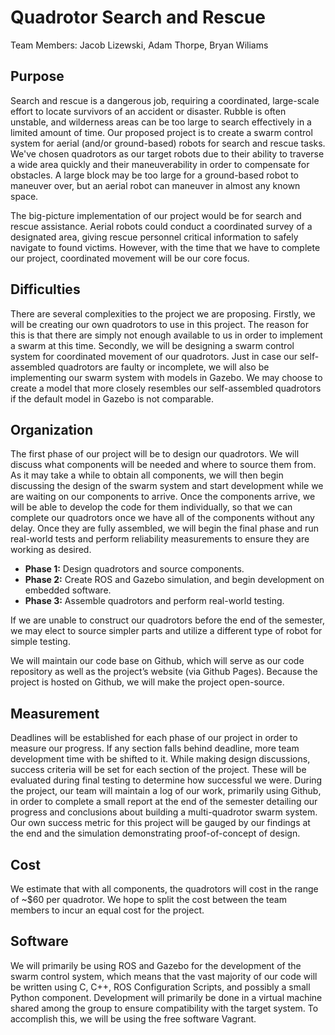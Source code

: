 # Quadrotor Search and Rescue

Team Members: Jacob Lizewski, Adam Thorpe, Bryan Wiliams

## Purpose

Search and rescue is a dangerous job, requiring a coordinated, large-scale effort to locate survivors of an accident or disaster. Rubble is often unstable, and wilderness areas can be too large to search effectively in a limited amount of time. Our proposed project is to create a swarm control system for aerial (and/or ground-based) robots for search and rescue tasks. We've chosen quadrotors as our target robots due to their ability to traverse a wide area quickly and their maneuverability in order to compensate for obstacles. A large block may be too large for a ground-based robot to maneuver over, but an aerial robot can maneuver in almost any known space. 

The big-picture implementation of our project would be for search and rescue assistance. Aerial robots could conduct a coordinated survey of a designated area, giving rescue personnel critical information to safely navigate to found victims. However, with the time that we have to complete our project, coordinated movement will be our core focus. 

## Difficulties

There are several complexities to the project we are proposing. Firstly, we will be creating our own quadrotors to use in this project. The reason for this is that there are simply not enough available to us in order to implement a swarm at this time. Secondly, we will be designing a swarm control system for coordinated movement of our quadrotors. Just in case our self-assembled quadrotors are faulty or incomplete, we will also be implementing our swarm system with models in Gazebo. We may choose to create a model that more closely resembles our self-assembled quadrotors if the default model in Gazebo is not comparable. 

## Organization

The first phase of our project will be to design our quadrotors. We will discuss what components will be needed and where to source them from. As it may take a while to obtain all components, we will then begin discussing the design of the swarm system and start development while we are waiting on our components to arrive. Once the components arrive, we will be able to develop the code for them individually, so that we can complete our quadrotors once we have all of the components without any delay. Once they are fully assembled, we will begin the final phase and run real-world tests and perform reliability measurements to ensure they are working as desired. 

- __Phase 1:__ Design quadrotors and source components.
- __Phase 2:__ Create ROS and Gazebo simulation, and begin development on embedded software.
- __Phase 3:__ Assemble quadrotors and perform real-world testing.

If we are unable to construct our quadrotors before the end of the semester, we may elect to source simpler parts and utilize a different type of robot for simple testing.

We will maintain our code base on Github, which will serve as our code repository as well as the project’s website (via Github Pages). Because the project is hosted on Github, we will make the project open-source.

## Measurement

Deadlines will be established for each phase of our project in order to measure our progress. If any section falls behind deadline, more team development time with be shifted to it. While making design discussions, success criteria will be set for each section of the project. These will be evaluated during final testing to determine how successful we were. During the project, our team will maintain a log of our work, primarily using Github, in order to complete a small report at the end of the semester detailing our progress and conclusions about building a multi-quadrotor swarm system. Our own success metric for this project will be gauged by our findings at the end and the simulation demonstrating proof-of-concept of design.

## Cost

We estimate that with all components, the quadrotors will cost in the range of ~$60 per quadrotor. We hope to split the cost between the team members to incur an equal cost for the project.

## Software

We will primarily be using ROS and Gazebo for the development of the swarm control system, which means that the vast majority of our code will be written using C, C++, ROS Configuration Scripts, and possibly a small Python component. Development will primarily be done in a virtual machine shared among the group to ensure compatibility with the target system. To accomplish this, we will be using the free software Vagrant. 

